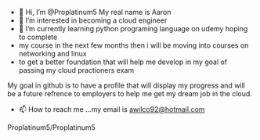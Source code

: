 - 👋 Hi, I’m @Proplatinum5 My real name is Aaron 
- 👀 I’m interested in becoming a cloud engineer
- 🌱 I’m currently learning python programing language on udemy hoping to complete
- my course in the next few months then i will be moving into courses on networking and linux
- to get a better foundation that will help me develop in my goal of passing my cloud practioners exam

My goal in github is to have a profile that will display my progress and will be a future refrence to employers 
to help me get my dream job in the cloud.

- 📫 How to reach me ...my email is awilco92@hotmail.com

Proplatinum5/Proplatinum5
